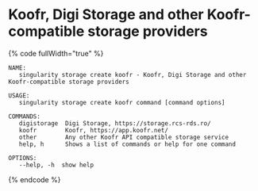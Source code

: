 # Koofr, Digi Storage and other Koofr-compatible storage providers

{% code fullWidth="true" %}
```
NAME:
   singularity storage create koofr - Koofr, Digi Storage and other Koofr-compatible storage providers

USAGE:
   singularity storage create koofr command [command options] 

COMMANDS:
   digistorage  Digi Storage, https://storage.rcs-rds.ro/
   koofr        Koofr, https://app.koofr.net/
   other        Any other Koofr API compatible storage service
   help, h      Shows a list of commands or help for one command

OPTIONS:
   --help, -h  show help
```
{% endcode %}
